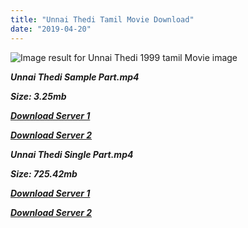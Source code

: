 ```yaml
---
title: "Unnai Thedi Tamil Movie Download"
date: "2019-04-20"
---
```


![Image result for Unnai Thedi 1999 tamil Movie image](http://www.tamilkaraokefree.com/wp-content/uploads/2011/12/Unnai-Thedi.jpg)

**_Unnai Thedi Sample Part.mp4_**

**_Size: 3.25mb_**

**_[Download Server 1](http://b6.wetransfer.vip/files/{001906e6a029aa7b73d4a7534ffe44de21d3d443868dbd2fabdf209edab59abd}20Actor{001906e6a029aa7b73d4a7534ffe44de21d3d443868dbd2fabdf209edab59abd}20Hits{001906e6a029aa7b73d4a7534ffe44de21d3d443868dbd2fabdf209edab59abd}20Collection/Ajith{001906e6a029aa7b73d4a7534ffe44de21d3d443868dbd2fabdf209edab59abd}20{001906e6a029aa7b73d4a7534ffe44de21d3d443868dbd2fabdf209edab59abd}20Movies{001906e6a029aa7b73d4a7534ffe44de21d3d443868dbd2fabdf209edab59abd}20Collection/Unnai{001906e6a029aa7b73d4a7534ffe44de21d3d443868dbd2fabdf209edab59abd}20Thedi{001906e6a029aa7b73d4a7534ffe44de21d3d443868dbd2fabdf209edab59abd}20(1999)/Unnai{001906e6a029aa7b73d4a7534ffe44de21d3d443868dbd2fabdf209edab59abd}20Thedi{001906e6a029aa7b73d4a7534ffe44de21d3d443868dbd2fabdf209edab59abd}20Mp4{001906e6a029aa7b73d4a7534ffe44de21d3d443868dbd2fabdf209edab59abd}20HD/Unnai{001906e6a029aa7b73d4a7534ffe44de21d3d443868dbd2fabdf209edab59abd}20Thedi{001906e6a029aa7b73d4a7534ffe44de21d3d443868dbd2fabdf209edab59abd}20HD{001906e6a029aa7b73d4a7534ffe44de21d3d443868dbd2fabdf209edab59abd}20Sample.mp4)_**

**_[Download Server 2](http://b6.wetransfer.vip/files/{001906e6a029aa7b73d4a7534ffe44de21d3d443868dbd2fabdf209edab59abd}20Actor{001906e6a029aa7b73d4a7534ffe44de21d3d443868dbd2fabdf209edab59abd}20Hits{001906e6a029aa7b73d4a7534ffe44de21d3d443868dbd2fabdf209edab59abd}20Collection/Ajith{001906e6a029aa7b73d4a7534ffe44de21d3d443868dbd2fabdf209edab59abd}20{001906e6a029aa7b73d4a7534ffe44de21d3d443868dbd2fabdf209edab59abd}20Movies{001906e6a029aa7b73d4a7534ffe44de21d3d443868dbd2fabdf209edab59abd}20Collection/Unnai{001906e6a029aa7b73d4a7534ffe44de21d3d443868dbd2fabdf209edab59abd}20Thedi{001906e6a029aa7b73d4a7534ffe44de21d3d443868dbd2fabdf209edab59abd}20(1999)/Unnai{001906e6a029aa7b73d4a7534ffe44de21d3d443868dbd2fabdf209edab59abd}20Thedi{001906e6a029aa7b73d4a7534ffe44de21d3d443868dbd2fabdf209edab59abd}20Mp4{001906e6a029aa7b73d4a7534ffe44de21d3d443868dbd2fabdf209edab59abd}20HD/Unnai{001906e6a029aa7b73d4a7534ffe44de21d3d443868dbd2fabdf209edab59abd}20Thedi{001906e6a029aa7b73d4a7534ffe44de21d3d443868dbd2fabdf209edab59abd}20HD{001906e6a029aa7b73d4a7534ffe44de21d3d443868dbd2fabdf209edab59abd}20Sample.mp4)_**

**_Unnai Thedi Single Part.mp4_**

**_Size: 725.42mb_**

**_[Download Server 1](http://b6.wetransfer.vip/files/{001906e6a029aa7b73d4a7534ffe44de21d3d443868dbd2fabdf209edab59abd}20Actor{001906e6a029aa7b73d4a7534ffe44de21d3d443868dbd2fabdf209edab59abd}20Hits{001906e6a029aa7b73d4a7534ffe44de21d3d443868dbd2fabdf209edab59abd}20Collection/Ajith{001906e6a029aa7b73d4a7534ffe44de21d3d443868dbd2fabdf209edab59abd}20{001906e6a029aa7b73d4a7534ffe44de21d3d443868dbd2fabdf209edab59abd}20Movies{001906e6a029aa7b73d4a7534ffe44de21d3d443868dbd2fabdf209edab59abd}20Collection/Unnai{001906e6a029aa7b73d4a7534ffe44de21d3d443868dbd2fabdf209edab59abd}20Thedi{001906e6a029aa7b73d4a7534ffe44de21d3d443868dbd2fabdf209edab59abd}20(1999)/Unnai{001906e6a029aa7b73d4a7534ffe44de21d3d443868dbd2fabdf209edab59abd}20Thedi{001906e6a029aa7b73d4a7534ffe44de21d3d443868dbd2fabdf209edab59abd}20Mp4{001906e6a029aa7b73d4a7534ffe44de21d3d443868dbd2fabdf209edab59abd}20HD/Unnai{001906e6a029aa7b73d4a7534ffe44de21d3d443868dbd2fabdf209edab59abd}20Thedi{001906e6a029aa7b73d4a7534ffe44de21d3d443868dbd2fabdf209edab59abd}20HD.mp4)_**

**_[Download Server 2](http://b6.wetransfer.vip/files/{001906e6a029aa7b73d4a7534ffe44de21d3d443868dbd2fabdf209edab59abd}20Actor{001906e6a029aa7b73d4a7534ffe44de21d3d443868dbd2fabdf209edab59abd}20Hits{001906e6a029aa7b73d4a7534ffe44de21d3d443868dbd2fabdf209edab59abd}20Collection/Ajith{001906e6a029aa7b73d4a7534ffe44de21d3d443868dbd2fabdf209edab59abd}20{001906e6a029aa7b73d4a7534ffe44de21d3d443868dbd2fabdf209edab59abd}20Movies{001906e6a029aa7b73d4a7534ffe44de21d3d443868dbd2fabdf209edab59abd}20Collection/Unnai{001906e6a029aa7b73d4a7534ffe44de21d3d443868dbd2fabdf209edab59abd}20Thedi{001906e6a029aa7b73d4a7534ffe44de21d3d443868dbd2fabdf209edab59abd}20(1999)/Unnai{001906e6a029aa7b73d4a7534ffe44de21d3d443868dbd2fabdf209edab59abd}20Thedi{001906e6a029aa7b73d4a7534ffe44de21d3d443868dbd2fabdf209edab59abd}20Mp4{001906e6a029aa7b73d4a7534ffe44de21d3d443868dbd2fabdf209edab59abd}20HD/Unnai{001906e6a029aa7b73d4a7534ffe44de21d3d443868dbd2fabdf209edab59abd}20Thedi{001906e6a029aa7b73d4a7534ffe44de21d3d443868dbd2fabdf209edab59abd}20HD.mp4)_**
